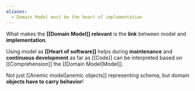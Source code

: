 ```yaml
---
aliases:
  - Domain Model must be the heart of implementation
---
```

What makes the **[[Domain Model]] relevant** is the **link** between model and **implementation**. 

Using model as **[[Heart of software]]** helps during **maintenance** and **continuous development** as far as [[Code]] can be interpreted based on [[Comprehension]] the [[Domain Model|Model]].

Not just [[Anemic model|anemic objects]] representing schema, but domain **objects have to carry behavior**!
